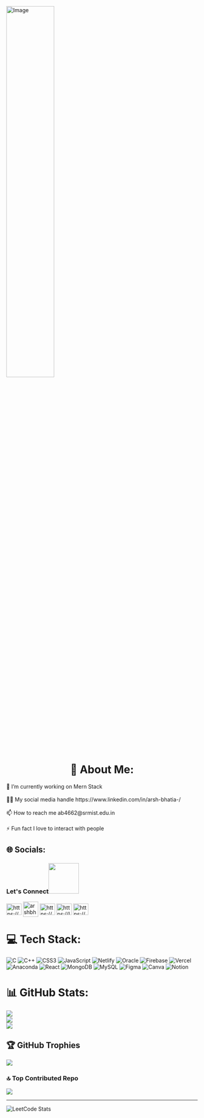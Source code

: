 <a href="#"><img width="50%" display=flex position="center" height="auto" src="https://imgur.com/Z9n1y5S.gif" alt="Image" /></a>

<h1 align="center">💫 About Me: </h1>
🔭 I’m currently working on Mern Stack<br><br>👨‍💻 My social media handle https://www.linkedin.com/in/arsh-bhatia-/<br><br>📫 How to reach me ab4662@srmist.edu.in<br><br>⚡ Fun fact I love to interact with people


## 🌐 Socials:
<h3>Let's Connect<img src='https://raw.githubusercontent.com/ShahriarShafin/ShahriarShafin/main/Assets/handshake.gif' width="80px"></h3>
<p align="left">
<a href="https://www.linkedin.com/in/arsh-bhatia-/" target="blank"><img align="center" src="https://raw.githubusercontent.com/rahuldkjain/github-profile-readme-generator/master/src/images/icons/Social/linked-in-alt.svg" alt="https://www.linkedin.com/in/arsh-bhatia-/" height="30" width="40" /></a>
<a href="https://www.instagram.com/arshbhatia08/" target="blank"><img align="center" src="https://raw.githubusercontent.com/rahuldkjain/github-profile-readme-generator/master/src/images/icons/Social/instagram.svg" alt="arshbhatia08 height="30" width="40" /></a>
<a href="https://www.hackerrank.com/ab4662?hr_r=1" target="blank"><img align="center" src="https://raw.githubusercontent.com/rahuldkjain/github-profile-readme-generator/master/src/images/icons/Social/hackerrank.svg" alt="https://www.hackerrank.com/ab4662?hr_r=1" height="30" width="40" /></a>
<a href="https://leetcode.com/arshbhatia1551/" target="blank"><img align="center" src="https://raw.githubusercontent.com/rahuldkjain/github-profile-readme-generator/master/src/images/icons/Social/leet-code.svg" alt="https://leetcode.com/arshbhatia1551/" height="30" width="40" /></a>
<a href="https://auth.geeksforgeeks.org/user/arshbhatia1551" target="blank"><img align="center" src="https://raw.githubusercontent.com/rahuldkjain/github-profile-readme-generator/master/src/images/icons/Social/geeks-for-geeks.svg" alt="https://auth.geeksforgeeks.org/user/arshbhatia1551" height="30" width="40" /></a>
</p>

# 💻 Tech Stack:
![C](https://img.shields.io/badge/c-%2300599C.svg?style=plastic&logo=c&logoColor=white) ![C++](https://img.shields.io/badge/c++-%2300599C.svg?style=plastic&logo=c%2B%2B&logoColor=white) ![CSS3](https://img.shields.io/badge/css3-%231572B6.svg?style=plastic&logo=css3&logoColor=white) ![JavaScript](https://img.shields.io/badge/javascript-%23323330.svg?style=plastic&logo=javascript&logoColor=%23F7DF1E) ![Netlify](https://img.shields.io/badge/netlify-%23000000.svg?style=plastic&logo=netlify&logoColor=#00C7B7) ![Oracle](https://img.shields.io/badge/Oracle-F80000?style=plastic&logo=oracle&logoColor=white) ![Firebase](https://img.shields.io/badge/firebase-%23039BE5.svg?style=plastic&logo=firebase) ![Vercel](https://img.shields.io/badge/vercel-%23000000.svg?style=plastic&logo=vercel&logoColor=white) ![Anaconda](https://img.shields.io/badge/Anaconda-%2344A833.svg?style=plastic&logo=anaconda&logoColor=white) ![React](https://img.shields.io/badge/react-%2320232a.svg?style=plastic&logo=react&logoColor=%2361DAFB) ![MongoDB](https://img.shields.io/badge/MongoDB-%234ea94b.svg?style=plastic&logo=mongodb&logoColor=white) ![MySQL](https://img.shields.io/badge/mysql-%2300f.svg?style=plastic&logo=mysql&logoColor=white) 	![Figma](https://img.shields.io/badge/figma-%23F24E1E.svg?style=plastic&logo=figma&logoColor=white) ![Canva](https://img.shields.io/badge/Canva-%2300C4CC.svg?style=plastic&logo=Canva&logoColor=white) ![Notion](https://img.shields.io/badge/Notion-%23000000.svg?style=plastic&logo=notion&logoColor=white)
# 📊 GitHub Stats:
![](https://github-readme-stats.vercel.app/api?username=arshbhatia8&theme=dark&hide_border=false&include_all_commits=false&count_private=false)<br/>
![](https://github-readme-streak-stats.herokuapp.com/?user=arshbhatia8&theme=dark&hide_border=false)<br/>
![](https://github-readme-stats.vercel.app/api/top-langs/?username=arshbhatia8&theme=dark&hide_border=false&include_all_commits=false&count_private=false&layout=compact)

## 🏆 GitHub Trophies
![](https://github-profile-trophy.vercel.app/?username=arshbhatia8&theme=radical&no-frame=false&no-bg=true&margin-w=4)

### 🔝 Top Contributed Repo
![](https://github-contributor-stats.vercel.app/api?username=arshbhatia8&limit=5&theme=discord&combine_all_yearly_contributions=true)

---
![LeetCode Stats](https://leetcode.card.workers.dev/arshbhatia1551?theme=dark&font=baloo&extension=null)

<!-- Proudly created with GPRM ( https://gprm.itsvg.in ) -->

